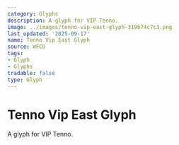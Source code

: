 ```yaml
---
category: Glyphs
description: A glyph for VIP Tenno.
image: ../images/tenno-vip-east-glyph-319b74c7c3.png
last_updated: '2025-09-17'
name: Tenno Vip East Glyph
source: WFCD
tags:
- Glyph
- Glyphs
tradable: false
type: Glyph
---
```


# Tenno Vip East Glyph

A glyph for VIP Tenno.

